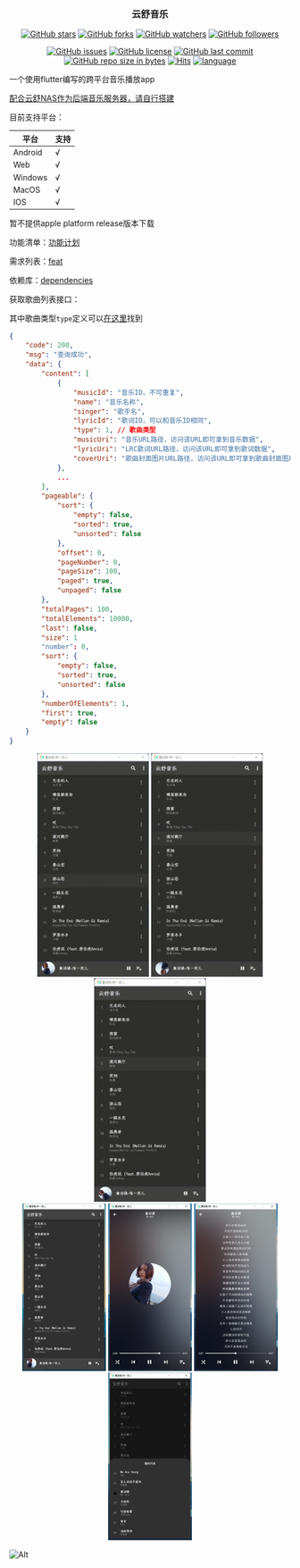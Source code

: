 <h3 align="center">云舒音乐</h3>
<div align="center">

[![GitHub stars](https://img.shields.io/github/stars/itning/yunshu_music.svg?style=social&label=Stars)](https://github.com/itning/yunshu_music/stargazers)
[![GitHub forks](https://img.shields.io/github/forks/itning/yunshu_music.svg?style=social&label=Fork)](https://github.com/itning/yunshu_music/network/members)
[![GitHub watchers](https://img.shields.io/github/watchers/itning/yunshu_music.svg?style=social&label=Watch)](https://github.com/itning/yunshu_music/watchers)
[![GitHub followers](https://img.shields.io/github/followers/itning.svg?style=social&label=Follow)](https://github.com/itning?tab=followers)


</div>

<div align="center">

[![GitHub issues](https://img.shields.io/github/issues/itning/yunshu_music.svg)](https://github.com/itning/yunshu_music/issues)
[![GitHub license](https://img.shields.io/github/license/itning/yunshu_music.svg)](https://github.com/itning/yunshu_music/blob/master/LICENSE)
[![GitHub last commit](https://img.shields.io/github/last-commit/itning/yunshu_music.svg)](https://github.com/itning/yunshu_music/commits)
[![GitHub repo size in bytes](https://img.shields.io/github/repo-size/itning/yunshu_music.svg)](https://github.com/itning/yunshu_music)
[![Hits](https://hitcount.itning.top?u=itning&r=yunshu_music)](https://github.com/itning/hit-count)
[![language](https://img.shields.io/badge/language-Dart-green.svg)](https://github.com/itning/yunshu_music)

</div>

一个使用flutter编写的跨平台音乐播放app

[配合云舒NAS作为后端音乐服务器，请自行搭建](https://github.com/itning/yunshu-nas)

目前支持平台：

| 平台    | 支持 |
| ------- | ---- |
| Android | √    |
| Web     | √    |
| Windows | √    |
| MacOS   | √    |
| IOS     | √    |

暂不提供apple platform release版本下载

功能清单：[功能计划](https://github.com/itning/yunshu_music/projects/1)

需求列表：[feat](https://github.com/itning/yunshu_music/issues)

依赖库：[dependencies](https://github.com/itning/yunshu_music/blob/master/yunshu_music/pubspec.yaml#L29)

获取歌曲列表接口：

其中歌曲类型`type`定义可以[在这里](https://github.com/itning/yunshu-nas/blob/master/nas-music/src/main/java/top/itning/yunshunas/music/constant/MusicType.java)找到

```json
{
    "code": 200,
    "msg": "查询成功",
    "data": {
        "content": [
            {
                "musicId": "音乐ID，不可重复",
                "name": "音乐名称",
                "singer": "歌手名",
                "lyricId": "歌词ID，可以和音乐ID相同",
                "type": 1, // 歌曲类型
                "musicUri": "音乐URL路径，访问该URL即可拿到音乐数据",
                "lyricUri": "LRC歌词URL路径，访问该URL即可拿到歌词数据",
                "coverUri": "歌曲封面图片URL路径，访问该URL即可拿到歌曲封面图片数据"
            },
            ...
        ],
        "pageable": {
            "sort": {
                "empty": false,
                "sorted": true,
                "unsorted": false
            },
            "offset": 0,
            "pageNumber": 0,
            "pageSize": 100,
            "paged": true,
            "unpaged": false
        },
        "totalPages": 100,
        "totalElements": 10000,
        "last": false,
        "size": 1
        "number": 0,
        "sort": {
            "empty": false,
            "sorted": true,
            "unsorted": false
        },
        "numberOfElements": 1,
        "first": true,
        "empty": false
    }
}
```



<div  align="center">
<img width="200" height="400" src="https://raw.githubusercontent.com/itning/yunshu_music/master/pic/a.gif"/> 
<img width="200" height="400" src="https://raw.githubusercontent.com/itning/yunshu_music/master/pic/b.gif"/> 
<img width="200" height="400" src="https://raw.githubusercontent.com/itning/yunshu_music/master/pic/c.gif"/>
</div>

<div  align="center">
<img width="150" height="300" src="https://raw.githubusercontent.com/itning/yunshu_music/master/pic/a.jpg"/> 
<img width="150" height="300" src="https://raw.githubusercontent.com/itning/yunshu_music/master/pic/b.jpg"/> 
<img width="150" height="300" src="https://raw.githubusercontent.com/itning/yunshu_music/master/pic/c.jpg"/>
<img width="150" height="300" src="https://raw.githubusercontent.com/itning/yunshu_music/master/pic/d.jpg"/>
</div>

![Alt](https://repobeats.axiom.co/api/embed/acce3f01122e88287589d77f79de75cd6eed7215.svg "Repobeats analytics image")
